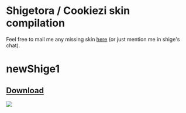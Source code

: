# Shigetora / Cookiezi skin compilation
Feel free to mail me any missing skin [here](mailto:lolisamurai@tfwno.gf) (or just mention me in shige's chat).

# newShige1
## [Download](https://osu.ppy.sh/ss/3960543)
![](http://hnng.moe/f/3xO)